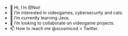 - 👋 Hi, I’m @Noi!
- 👀 I’m interested in videogames, cybersecurity and cats.
- 🌱 I’m currently learning Java.
- 💞️ I’m looking to collaborate on videogame projects.
- 📫 How to reach me @xcosmicod < Twitter.


<!---
Noihirsch/Noihirsch is a ✨ special ✨ repository because its `README.md` (this file) appears on your GitHub profile.
You can click the Preview link to take a look at your changes.
--->
